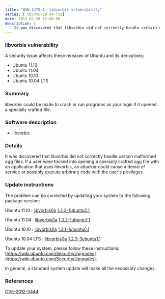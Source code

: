 ```yaml
---
title: "USN-1370-1: libvorbis vulnerability"
series: [ ubuntu-10.04-lts]
date: 2012-02-20 12:00:00
description: |
    It was discovered that libvorbis did not correctly handle certain malformed ogg files. If a user were tricked into opening a specially crafted ogg file with an application that uses libvorbis, an attacker could cause a denial of service or possibly execute arbitrary code with the user&#39;s privileges. 
--- 
```

 
### libvorbis vulnerability

A security issue affects these releases of Ubuntu and its derivatives:

* Ubuntu 11.10
* Ubuntu 11.04
* Ubuntu 10.10
* Ubuntu 10.04 LTS

### Summary

libvorbis could be made to crash or run programs as your login if it opened a specially crafted file.

### Software description

* libvorbis 

### Details

It was discovered that libvorbis did not correctly handle certain malformed ogg files. If a user were tricked into opening a specially crafted ogg file with an application that uses libvorbis, an attacker could cause a denial of service or possibly execute arbitrary code with the user&#39;s privileges. 

### Update instructions

The problem can be corrected by updating your system to the following package version:

Ubuntu 11.10
 : [libvorbis0a](https://launchpad.net/ubuntu/+source/libvorbis) <span> [1.3.2-1ubuntu2.1](https://launchpad.net/ubuntu/+source/libvorbis/1.3.2-1ubuntu2.1) </span> 

Ubuntu 11.04
 : [libvorbis0a](https://launchpad.net/ubuntu/+source/libvorbis) <span> [1.3.2-1ubuntu1.1](https://launchpad.net/ubuntu/+source/libvorbis/1.3.2-1ubuntu1.1) </span> 

Ubuntu 10.10
 : [libvorbis0a](https://launchpad.net/ubuntu/+source/libvorbis) <span> [1.3.1-1ubuntu0.1](https://launchpad.net/ubuntu/+source/libvorbis/1.3.1-1ubuntu0.1) </span> 

Ubuntu 10.04 LTS
 : [libvorbis0a](https://launchpad.net/ubuntu/+source/libvorbis) <span> [1.2.3-3ubuntu1.1](https://launchpad.net/ubuntu/+source/libvorbis/1.2.3-3ubuntu1.1) </span> 

To update your system, please follow these instructions: [https://wiki.ubuntu.com/Security/Upgrades](https://wiki.ubuntu.com/Security/Upgrades).

In general, a standard system update will make all the necessary changes. 

### References

 [CVE-2012-0444](http://people.ubuntu.com/~ubuntu-security/cve/CVE-2012-0444)
 
